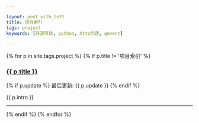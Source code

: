 ```yaml
---

layout: post_with_left
title: 项目索引
tags: project
keywords: [开源项目, python, http代理, gevent]

---
```


{% for p in site.tags.project %}
{% if p.title != '项目索引' %}
<h3 id="{{ p.title }}"><a href="{{ p.url }}">{{ p.title }}</a></h3>
<p class="uk-article-meta" style="display: inline;">
{% if p.update %}
最后更新: {{ p.update }}
{% endif %}
</p>
<p >{{ p.intro }}</p>
<hr/>
{% endif %}
{% endfor %}
